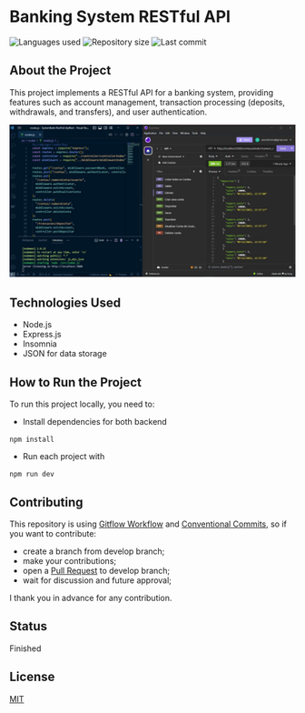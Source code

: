 # Banking System RESTful API

![Languages used](https://img.shields.io/github/languages/count/asnorferreira/SystemBank-RestFull-ApiRest?style=flat-square)
![Repository size](https://img.shields.io/github/repo-size/asnorferreira/SystemBank-RestFull-ApiRest?style=flat-square)
![Last commit](https://img.shields.io/github/last-commit/asnorferreira/SystemBank-RestFull-ApiRest?style=flat-square)

## About the Project

This project implements a RESTful API for a banking system, providing features such as account management, transaction processing (deposits, withdrawals, and transfers), and user authentication.

<img src="/assets/img/testExtrato.jpeg">

## Technologies Used

- Node.js
- Express.js
- Insomnia
- JSON for data storage

## How to Run the Project

To run this project locally, you need to:

- Install dependencies for both backend

```shell
npm install
```

- Run each project with

```shell
npm run dev
```

## Contributing

This repository is using [Gitflow Workflow](https://www.atlassian.com/git/tutorials/comparing-workflows/gitflow-workflow) and [Conventional Commits](https://www.conventionalcommits.org/en/v1.0.0/), so if you want to contribute:

- create a branch from develop branch;
- make your contributions;
- open a [Pull Request](https://docs.github.com/en/pull-requests/collaborating-with-pull-requests/proposing-changes-to-your-work-with-pull-requests/creating-a-pull-request) to develop branch;
- wait for discussion and future approval;

I thank you in advance for any contribution.

## Status

Finished

## License

[MIT](./LICENSE)

